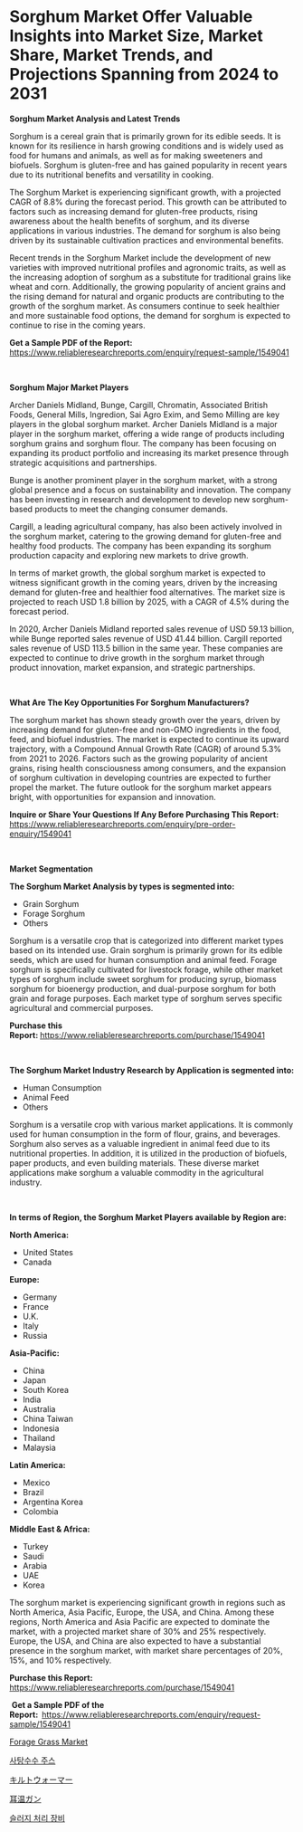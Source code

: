 <p><h1>Sorghum Market Offer Valuable Insights into Market Size, Market Share, Market Trends, and Projections Spanning from 2024 to 2031</h1></p><p><strong>Sorghum Market Analysis and Latest Trends</strong></p>
<p><p>Sorghum is a cereal grain that is primarily grown for its edible seeds. It is known for its resilience in harsh growing conditions and is widely used as food for humans and animals, as well as for making sweeteners and biofuels. Sorghum is gluten-free and has gained popularity in recent years due to its nutritional benefits and versatility in cooking.</p><p>The Sorghum Market is experiencing significant growth, with a projected CAGR of 8.8% during the forecast period. This growth can be attributed to factors such as increasing demand for gluten-free products, rising awareness about the health benefits of sorghum, and its diverse applications in various industries. The demand for sorghum is also being driven by its sustainable cultivation practices and environmental benefits.</p><p>Recent trends in the Sorghum Market include the development of new varieties with improved nutritional profiles and agronomic traits, as well as the increasing adoption of sorghum as a substitute for traditional grains like wheat and corn. Additionally, the growing popularity of ancient grains and the rising demand for natural and organic products are contributing to the growth of the sorghum market. As consumers continue to seek healthier and more sustainable food options, the demand for sorghum is expected to continue to rise in the coming years.</p></p>
<p><strong>Get a Sample PDF of the Report:&nbsp;</strong> <a href="https://www.reliableresearchreports.com/enquiry/request-sample/1549041">https://www.reliableresearchreports.com/enquiry/request-sample/1549041</a></p>
<p>&nbsp;</p>
<p><strong>Sorghum Major Market Players</strong></p>
<p><p>Archer Daniels Midland, Bunge, Cargill, Chromatin, Associated British Foods, General Mills, Ingredion, Sai Agro Exim, and Semo Milling are key players in the global sorghum market. Archer Daniels Midland is a major player in the sorghum market, offering a wide range of products including sorghum grains and sorghum flour. The company has been focusing on expanding its product portfolio and increasing its market presence through strategic acquisitions and partnerships. </p><p>Bunge is another prominent player in the sorghum market, with a strong global presence and a focus on sustainability and innovation. The company has been investing in research and development to develop new sorghum-based products to meet the changing consumer demands.</p><p>Cargill, a leading agricultural company, has also been actively involved in the sorghum market, catering to the growing demand for gluten-free and healthy food products. The company has been expanding its sorghum production capacity and exploring new markets to drive growth.</p><p>In terms of market growth, the global sorghum market is expected to witness significant growth in the coming years, driven by the increasing demand for gluten-free and healthier food alternatives. The market size is projected to reach USD 1.8 billion by 2025, with a CAGR of 4.5% during the forecast period.</p><p>In 2020, Archer Daniels Midland reported sales revenue of USD 59.13 billion, while Bunge reported sales revenue of USD 41.44 billion. Cargill reported sales revenue of USD 113.5 billion in the same year. These companies are expected to continue to drive growth in the sorghum market through product innovation, market expansion, and strategic partnerships.</p></p>
<p>&nbsp;</p>
<p><strong>What Are The Key Opportunities For Sorghum Manufacturers?</strong></p>
<p><p>The sorghum market has shown steady growth over the years, driven by increasing demand for gluten-free and non-GMO ingredients in the food, feed, and biofuel industries. The market is expected to continue its upward trajectory, with a Compound Annual Growth Rate (CAGR) of around 5.3% from 2021 to 2026. Factors such as the growing popularity of ancient grains, rising health consciousness among consumers, and the expansion of sorghum cultivation in developing countries are expected to further propel the market. The future outlook for the sorghum market appears bright, with opportunities for expansion and innovation.</p></p>
<p><strong>Inquire or Share Your Questions If Any Before Purchasing This Report:</strong> <a href="https://www.reliableresearchreports.com/enquiry/pre-order-enquiry/1549041">https://www.reliableresearchreports.com/enquiry/pre-order-enquiry/1549041</a></p>
<p>&nbsp;</p>
<p><strong>Market Segmentation</strong></p>
<p><strong>The Sorghum Market Analysis by types is segmented into:</strong></p>
<p><ul><li>Grain Sorghum</li><li>Forage Sorghum</li><li>Others</li></ul></p>
<p><p>Sorghum is a versatile crop that is categorized into different market types based on its intended use. Grain sorghum is primarily grown for its edible seeds, which are used for human consumption and animal feed. Forage sorghum is specifically cultivated for livestock forage, while other market types of sorghum include sweet sorghum for producing syrup, biomass sorghum for bioenergy production, and dual-purpose sorghum for both grain and forage purposes. Each market type of sorghum serves specific agricultural and commercial purposes.</p></p>
<p><strong>Purchase this Report:&nbsp;</strong><a href="https://www.reliableresearchreports.com/purchase/1549041">https://www.reliableresearchreports.com/purchase/1549041</a></p>
<p>&nbsp;</p>
<p><strong>The Sorghum Market Industry Research by Application is segmented into:</strong></p>
<p><ul><li>Human Consumption</li><li>Animal Feed</li><li>Others</li></ul></p>
<p><p>Sorghum is a versatile crop with various market applications. It is commonly used for human consumption in the form of flour, grains, and beverages. Sorghum also serves as a valuable ingredient in animal feed due to its nutritional properties. In addition, it is utilized in the production of biofuels, paper products, and even building materials. These diverse market applications make sorghum a valuable commodity in the agricultural industry.</p></p>
<p>&nbsp;</p>
<p><strong>In terms of Region, the Sorghum Market Players available by Region are:</strong></p>
<p>
    <p> <strong> North America: </strong>
        <ul>
            <li>United States</li>
            <li>Canada</li>
        </ul>
        </p> 
    <p> <strong> Europe: </strong>
        <ul>
            <li>Germany</li>
            <li>France</li>
            <li>U.K.</li>
            <li>Italy</li>
            <li>Russia</li>
        </ul>
        </p> 
    <p> <strong> Asia-Pacific: </strong>
        <ul>
            <li>China</li>
            <li>Japan</li>
            <li>South Korea</li>
            <li>India</li>
            <li>Australia</li>
            <li>China Taiwan</li>
            <li>Indonesia</li>
            <li>Thailand</li>
            <li>Malaysia</li>
        </ul>
        </p> 
    <p> <strong> Latin America: </strong>
        <ul>
            <li>Mexico</li>
            <li>Brazil</li>
            <li>Argentina Korea</li>
            <li>Colombia</li>
        </ul>
        </p> 
    <p> <strong> Middle East & Africa: </strong>
        <ul>
            <li>Turkey</li>
            <li>Saudi</li>
            <li>Arabia</li>
            <li>UAE</li>
            <li>Korea</li>
        </ul>
    </p>
    </p>
<p><p>The sorghum market is experiencing significant growth in regions such as North America, Asia Pacific, Europe, the USA, and China. Among these regions, North America and Asia Pacific are expected to dominate the market, with a projected market share of 30% and 25% respectively. Europe, the USA, and China are also expected to have a substantial presence in the sorghum market, with market share percentages of 20%, 15%, and 10% respectively.</p></p>
<p><strong>Purchase this Report: </strong><a href="https://www.reliableresearchreports.com/purchase/1549041">https://www.reliableresearchreports.com/purchase/1549041</a></p>
<p>&nbsp;<strong>Get a Sample PDF of the Report:&nbsp;&nbsp;</strong><a href="https://www.reliableresearchreports.com/enquiry/request-sample/1549041">https://www.reliableresearchreports.com/enquiry/request-sample/1549041</a></p>
<p><strong></strong></p>
<p><p><a href="https://github.com/gamblestampleyjenny50m5sl6/Market-Research-Report-List-1/blob/main/forage-grass-market.md">Forage Grass Market</a></p><p><a href="https://medium.com/@hmwfmardz236/%EC%82%AC%ED%83%80%EA%B5%AC%EB%8B%88-%EC%A3%BC%EC%8A%A4-%EC%8B%9C%EC%9E%A5-%EC%A0%84%EB%A7%9D-%EC%82%B0%EC%97%85-%EA%B0%9C%EC%9A%94-%EB%B0%8F-%EC%98%88%EC%B8%A1-2024%EB%85%84%EB%B6%80%ED%84%B0-2031%EB%85%84-f4db3d730a60">사탕수수 주스</a></p><p><a href="https://medium.com/@joniki_bangla07/%E3%82%AD%E3%83%AB%E3%83%88%E6%9A%96%E6%88%BF%E5%99%A8%E5%B8%82%E5%A0%B4%E8%AA%BF%E6%9F%BB%E3%83%AC%E3%83%9D%E3%83%BC%E3%83%88-%E3%81%9D%E3%81%AE%E6%AD%B4%E5%8F%B2%E3%81%A82031%E5%B9%B4%E3%81%BE%E3%81%A7%E3%81%AE%E4%BA%88%E6%B8%AC-e939197079ae">キルトウォーマー</a></p><p><a href="https://medium.com/@joniki_bangla07/%E6%AC%A1%E3%81%AE%E6%96%87%E3%82%92%E6%97%A5%E6%9C%AC%E8%AA%9E%E3%81%AB%E7%BF%BB%E8%A8%B3%E3%81%97%E3%81%A6%E3%81%8F%E3%81%A0%E3%81%95%E3%81%84-%E8%80%B3%E6%B8%A9%E5%BA%A6%E8%A8%88%E5%B8%82%E5%A0%B4%E3%81%AE%E3%83%A1%E3%83%88%E3%83%AA%E3%82%AF%E3%82%B9%E3%81%AE%E8%A7%A3%E8%AA%AD-%E5%B8%82%E5%A0%B4%E3%82%B7%E3%82%A7%E3%82%A2-%E3%83%88%E3%83%AC%E3%83%B3%E3%83%89-%E6%88%90%E9%95%B7%E3%83%91%E3%82%BF%E3%83%BC%E3%83%B3-e8ccc98b14d1">耳温ガン</a></p><p><a href="https://medium.com/@hmwfmardz236/%EC%8A%AC%EB%9F%AC%EC%A7%80-%EC%B2%98%EB%A6%AC-%EC%9E%A5%EB%B9%84-%EC%8B%9C%EC%9E%A5-2031%EB%85%84%EA%B9%8C%EC%A7%80%EC%9D%98-%ED%8A%B8%EB%A0%8C%EB%93%9C-%EC%98%88%EC%B8%A1-%EB%B0%8F-%EA%B2%BD%EC%9F%81-%EB%B6%84%EC%84%9D-563c354cba7d">슬러지 처리 장비</a></p></p>